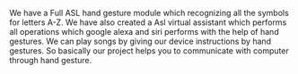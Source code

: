 We have a Full ASL hand gesture module which recognizing all the symbols for letters A-Z.
We have also created a Asl virtual assistant which performs all operations which google alexa and siri performs with the help of hand gestures.
We can play songs by giving our device instructions by hand gestures.
So basically our project helps you to communicate with computer through hand gesture.
